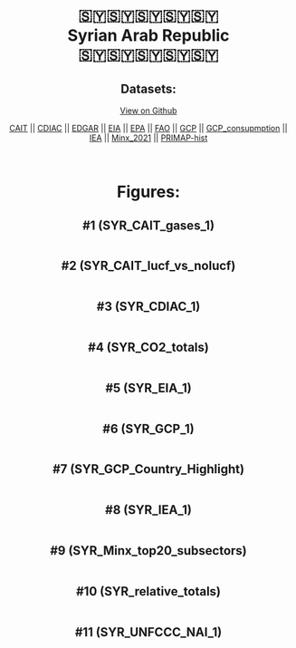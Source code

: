 
<center>
<h1 align="center">
🇸🇾🇸🇾🇸🇾🇸🇾🇸🇾
<br>
Syrian Arab Republic
<br>
🇸🇾🇸🇾🇸🇾🇸🇾🇸🇾
</h1>
<h2>Datasets:</h2>
<p><a href="https://github.com/dquintani/GreenhouseData/tree/master/country_data/SYR_Syrian Arab Republic/data">View on Github</a>
<br></p><p><a href="data/SYR_CAIT.csv">CAIT</a> || <a href="data/SYR_CDIAC.csv">CDIAC</a> || <a href="data/SYR_EDGAR.csv">EDGAR</a> || <a href="data/SYR_EIA.csv">EIA</a> || <a href="data/SYR_EPA.csv">EPA</a> || <a href="data/SYR_FAO.csv">FAO</a> || <a href="data/SYR_GCP.csv">GCP</a> || <a href="data/SYR_GCP_consupmption.csv">GCP_consupmption</a> || <a href="data/SYR_IEA.csv">IEA</a> || <a href="data/SYR_Minx_2021.csv">Minx_2021</a> || <a href="data/SYR_PRIMAP-hist.csv">PRIMAP-hist</a></p><p><br></p>
<h1>Figures:</h1><h2>#1 (SYR_CAIT_gases_1)</h2>
<p><img alt="" src="figures/SYR_CAIT_gases_1.png" /></p><h2>#2 (SYR_CAIT_lucf_vs_nolucf)</h2>
<p><img alt="" src="figures/SYR_CAIT_lucf_vs_nolucf.png" /></p><h2>#3 (SYR_CDIAC_1)</h2>
<p><img alt="" src="figures/SYR_CDIAC_1.png" /></p><h2>#4 (SYR_CO2_totals)</h2>
<p><img alt="" src="figures/SYR_CO2_totals.png" /></p><h2>#5 (SYR_EIA_1)</h2>
<p><img alt="" src="figures/SYR_EIA_1.png" /></p><h2>#6 (SYR_GCP_1)</h2>
<p><img alt="" src="figures/SYR_GCP_1.png" /></p><h2>#7 (SYR_GCP_Country_Highlight)</h2>
<p><img alt="" src="figures/SYR_GCP_Country_Highlight.png" /></p><h2>#8 (SYR_IEA_1)</h2>
<p><img alt="" src="figures/SYR_IEA_1.png" /></p><h2>#9 (SYR_Minx_top20_subsectors)</h2>
<p><img alt="" src="figures/SYR_Minx_top20_subsectors.png" /></p><h2>#10 (SYR_relative_totals)</h2>
<p><img alt="" src="figures/SYR_relative_totals.png" /></p><h2>#11 (SYR_UNFCCC_NAI_1)</h2>
<p><img alt="" src="figures/SYR_UNFCCC_NAI_1.png" /></p>